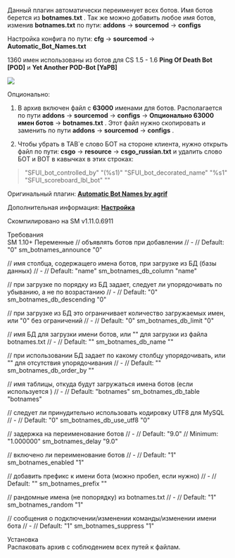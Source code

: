 Данный плагин автоматически переименует всех ботов.
Имя ботов берется из __botnames.txt__ .
Так же можно добавить любое имя ботов, изменив __botnames.txt__ по пути: __addons__ -> __sourcemod__ -> __configs__

Настройка конфига по пути: __cfg__ -> __sourcemod__ -> __Automatic_Bot_Names.txt__

1360 имен использованы из ботов для CS 1.5 - 1.6 __Ping Of Death Bot [POD]__ и __Yet Another POD-Bot [YaPB]__

![](https://hlmod.ru/attachments/1234-png.102973/)

Опционально:
1. В архив включен файл с __63000__ именами для ботов.
Располагается по пути __addons__ -> __sourcemod__ -> __configs__ -> __Опционально 63000 имен ботов__ -> __botnames.txt__ .
Этот файл нужно скопировать и заменить по пути __addons__ -> __sourcemod__ -> __configs__ .

2. Чтобы убрать в TAB`e слово БОТ на стороне клиента, нужно открыть файл по пути: __csgo__ -> __resource__ -> __csgo_russian.txt__ и удалить слово БОТ и BOT в кавычках в этих строках:

>"SFUI_bot_controlled_by" "(%s1)"
"SFUI_bot_decorated_name" "%s1"
"SFUI_scoreboard_lbl_bot" ""



Оригинальный плагин: __[Automatic Bot Names by agrif](https://forums.alliedmods.net/showthread.php?t=115486)__

Дополнительная информация: __[Настройка](http://gamma-level.com/teamfortress2/botnames)__  

Скомпилировано на SM v1.11.0.6911


Требования	
SM 1.10+
Переменные
// объявлять ботов при добавлении
// -
// Default: "0"
sm_botnames_announce "0"

// имя столбца, содержащего имена ботов, при загрузке из БД (базы данных)
// -
// Default: "name"
sm_botnames_db_column "name"

// при загрузке по порядку из БД задает, следует ли упорядочивать по убыванию, а не по возрастанию
// -
// Default: "0"
sm_botnames_db_descending "0"

// при загрузке из БД это ограничивает количество загружаемых имен, или "0" без ограничений
// -
// Default: "0"
sm_botnames_db_limit "0"

// имя БД для загрузки имени ботов, или "" для загрузки из файла botnames.txt
// -
// Default: ""
sm_botnames_db_name ""

// при использовании БД задает по какому столбцу упорядочивать, или "" для отсутствия упорядочивания
// -
// Default: ""
sm_botnames_db_order_by ""

// имя таблицы, откуда будут загружаться имена ботов (если используется )
// -
// Default: "botnames"
sm_botnames_db_table "botnames"

// следует ли принудительно использовать кодировку UTF8 для MySQL
// -
// Default: "0"
sm_botnames_db_use_utf8 "0"

// задержка на переименование ботов
// -
// Default: "9.0"
// Minimum: "1.000000"
sm_botnames_delay "9.0"

// включено ли переименование ботов
// -
// Default: "1"
sm_botnames_enabled "1"

// добавить префикс к имени бота (можно пробел, если нужно)
// -
// Default: ""
sm_botnames_prefix ""

// рандомные имена (не попорядку) из botnames.txt
// -
// Default: "1"
sm_botnames_random "1"

// сообщения о подключении/изменении команды/изменении имени бота
// -
// Default: "1"
sm_botnames_suppress "1"

Установка	
Распаковать архив с соблюдением всех путей к файлам.
